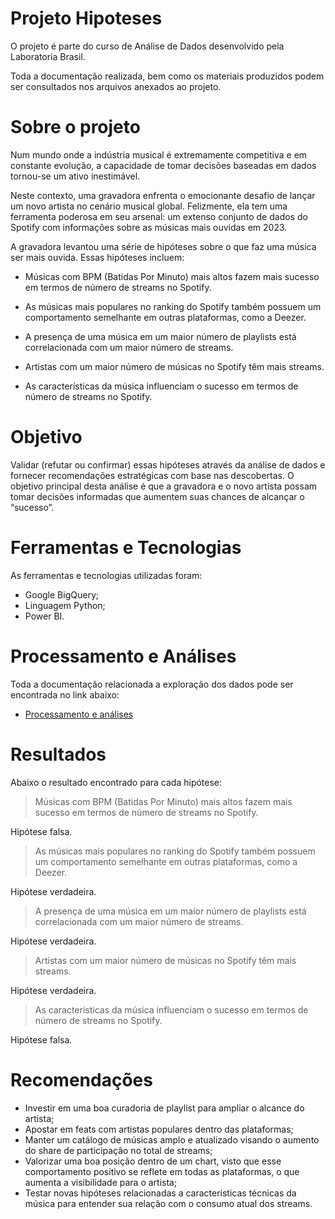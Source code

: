 # Projeto Hipoteses

O projeto é parte do curso de Análise de Dados desenvolvido pela Laboratoria Brasil.

Toda a documentação realizada, bem como os materiais produzidos podem ser consultados nos arquivos anexados ao projeto.

# Sobre o projeto

Num mundo onde a indústria musical é extremamente competitiva e em constante evolução, a capacidade de tomar decisões baseadas em dados tornou-se um ativo inestimável.

Neste contexto, uma gravadora enfrenta o emocionante desafio de lançar um novo artista no cenário musical global. Felizmente, ela tem uma ferramenta poderosa em seu arsenal: um extenso conjunto de dados do Spotify com informações sobre as músicas mais ouvidas em 2023.

A gravadora levantou uma série de hipóteses sobre o que faz uma música ser mais ouvida. Essas hipóteses incluem:

- Músicas com BPM (Batidas Por Minuto) mais altos fazem mais sucesso em termos de número de streams no Spotify.

- As músicas mais populares no ranking do Spotify também possuem um comportamento semelhante em outras plataformas, como a Deezer.

- A presença de uma música em um maior número de playlists está correlacionada com um maior número de streams.

- Artistas com um maior número de músicas no Spotify têm mais streams.

- As características da música influenciam o sucesso em termos de número de streams no Spotify.

# Objetivo

Validar (refutar ou confirmar) essas hipóteses através da análise de dados e fornecer recomendações estratégicas com base nas descobertas. O objetivo principal desta análise é que a gravadora e o novo artista possam tomar decisões informadas que aumentem suas chances de alcançar o “sucesso”.

# Ferramentas e Tecnologias
As ferramentas e tecnologias utilizadas foram:
- Google BigQuery;
- Linguagem Python;
- Power BI.

# Processamento e Análises

Toda a documentação relacionada a exploração dos dados pode ser encontrada no link abaixo:

- [Processamento e análises](https://github.com/beatriz-mdc/Projeto2_Hipoteses/blob/main/processamento_e_analises.md)

# Resultados

Abaixo o resultado encontrado para cada hipótese:

> Músicas com BPM (Batidas Por Minuto) mais altos fazem mais sucesso em termos de número de streams no Spotify.

Hipótese falsa.

> As músicas mais populares no ranking do Spotify também possuem um comportamento semelhante em outras plataformas, como a Deezer.

Hipótese verdadeira.

> A presença de uma música em um maior número de playlists está correlacionada com um maior número de streams.

Hipótese verdadeira.

> Artistas com um maior número de músicas no Spotify têm mais streams.

Hipótese verdadeira.

> As características da música influenciam o sucesso em termos de número de streams no Spotify.

Hipótese falsa.

# Recomendações

- Investir em uma boa curadoria de playlist para ampliar o alcance do artista;
- Apostar em feats com artistas populares dentro das plataformas;
- Manter um catálogo de músicas amplo e atualizado visando o aumento do share de participação no total de streams;
- Valorizar uma boa posição dentro de um chart, visto que esse comportamento positivo se reflete em todas as plataformas, o que aumenta a visibilidade para o artista;
- Testar novas hipóteses relacionadas a características técnicas da música para entender sua relação com o consumo atual dos streams.
